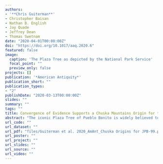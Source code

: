 ```yaml
---
authors:
- '**Chris Guiterman**'
- Christopher Baisan
- Nathan B. English
- Jay Quade
- Jeffrey Dean
- Thomas Swetnam
date: "2020-04-01T00:00:00Z"
doi: "https://doi.org/10.1017/aaq.2020.6"
featured: false
image:
  caption: 'The Plaza Tree as depicted by the National Park Service'
  focal_point: ""
  preview_only: false
projects: []
publication: '*American Antiquity*'
publication_short: ""
publication_types:
- "2"
publishDate: "2020-03-13T00:00:00Z"
slides: ""
summary: ""
tags: ""
title: Convergence of Evidence Supports a Chuska Mountains Origin for the Plaza Tree of Pueblo Bonito, Chaco Canyon
abstract: "The iconic Plaza Tree of Pueblo Bonito is widely believed to have been a majestic pine standing in the west courtyard of the monumental great house during the peak of the Chaco Phenomenon (AD 850–1140). The ponderosa pine (Pinus ponderosa) log was discovered in 1924, and since then, it has been included in “birth” and “life” narratives of Pueblo Bonito, although these ideas have not been rigorously tested. We evaluate three potential growth origins of the tree (JPB-99): Pueblo Bonito, Chaco Canyon, or a distant mountain range. Based on converging lines of evidence—documentary records, strontium isotopes (87Sr/86Sr), and tree-ring provenance testing—we present a new origin for the Plaza Tree. It did not grow in Pueblo Bonito or even nearby in Chaco Canyon. Rather, JPB-99 originated from the Chuska Mountains, over 50 km west of Chaco Canyon. The tree was likely carried to Pueblo Bonito sometime between AD 1100 and 1130, although why it was left in the west courtyard, what it meant, and how it might have been used remain mysteries. The origin of the Plaza Tree of Pueblo Bonito underscores deep cultural and material ties between the Chaco Canyon great houses and the Chuska landscape."
url_code: ""
url_dataset: ""
url_pdf: "files/Guiterman et al. 2020_AmAnt_Chuska Origins for JPB-99.pdf"
url_poster: ""
url_project: ""
url_slides: ""
url_source: ""
url_video: ""
---
```


<script type="text/javascript" src="https://d1bxh8uas1mnw7.cloudfront.net/assets/embed.js"></script><div class="altmetric-embed" data-badge-type="donut" data-altmetric-id="77457364" />


